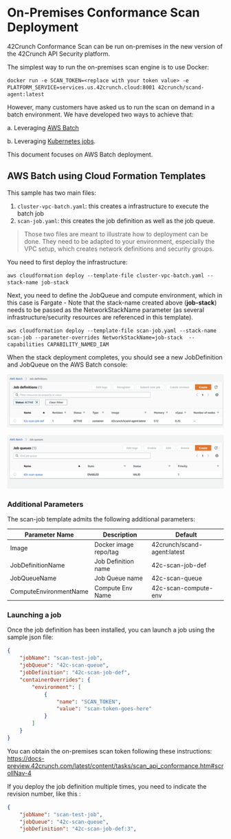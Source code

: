 # On-Premises Conformance Scan Deployment

42Crunch Conformance Scan can be run on-premises in the new version of the 42Crunch API Security platform. 

The simplest way to run the on-premises scan engine is to use Docker:

```shell
docker run -e SCAN_TOKEN=<replace with your token value> -e PLATFORM_SERVICE=services.us.42crunch.cloud:8001 42crunch/scand-agent:latest
```

However, many customers have asked us to run the scan on demand in a batch environment. We have developed two ways to achieve that:

a. Leveraging [AWS Batch](https://docs.aws.amazon.com/batch/latest/userguide/Batch_GetStarted.html) 

b. Leveraging [Kubernetes jobs](https://kubernetes.io/docs/concepts/workloads/controllers/job/).

This document focuses on AWS Batch deployment.

## AWS Batch using Cloud Formation Templates

This sample has two main files:

1. `cluster-vpc-batch.yaml`: this creates a infrastructure to execute the batch job
2. `scan-job.yaml`: this creates the job definition as well as the job queue.

> Those two files are meant to illustrate how to deployment can be done. They need to be adapted to your environment, especially the VPC setup, which creates network definitions and security groups.

You need to first deploy the infrastructure:

```shell
aws cloudformation deploy --template-file cluster-vpc-batch.yaml --stack-name job-stack
```

Next, you need to define the JobQueue and compute environment, which in this case is Fargate - Note that the stack-name created above (**job-stack**) needs to be passed as the NetworkStackName  parameter (as several infrastructure/security resources are referenced in this template).

```shell
aws cloudformation deploy --template-file scan-job.yaml --stack-name scan-job --parameter-overrides NetworkStackName=job-stack  --capabilities CAPABILITY_NAMED_IAM
```

When the stack deployment completes, you should see a new JobDefinition and JobQueue on the AWS Batch console:

![JobDef](../graphics/JobDef.png)

![JobQueue](../graphics/JobQueue.png)

### Additional Parameters

The scan-job template admits the following additional parameters:

| Parameter Name         | Description           | Default                     |
| ---------------------- | --------------------- | --------------------------- |
| Image                  | Docker image repo/tag | 42crunch/scand-agent:latest |
| JobDefinitionName      | Job Definition name   | 42c-scan-job-def            |
| JobQueueName           | Job Queue name        | 42c-scan-queue              |
| ComputeEnvironmentName | Compute Env Name      | 42c-scan-compute-env        |

### Launching a job

Once the job definition has been installed, you can launch a job using the sample json file:

```json
{
    "jobName": "scan-test-job",
    "jobQueue": "42c-scan-queue",
    "jobDefinition": "42c-scan-job-def",
    "containerOverrides": {
        "environment": [
            {
                "name": "SCAN_TOKEN",
                "value": "scan-token-goes-here"
            }
        ]
    }
}

```

You can obtain the on-premises scan token following these instructions: https://docs-preview.42crunch.com/latest/content/tasks/scan_api_conformance.htm#scrollNav-4

If you deploy the job definition multiple times, you need to indicate the revision number, like this : 

```json
{
    "jobName": "scan-test-job",
    "jobQueue": "42c-scan-queue",
    "jobDefinition": "42c-scan-job-def:3",
```

